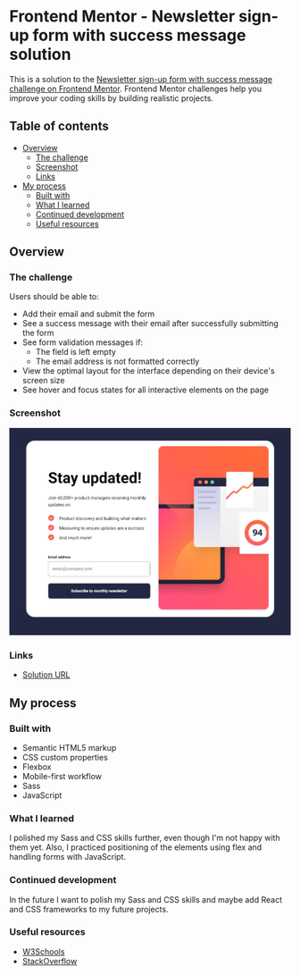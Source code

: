 # Frontend Mentor - Newsletter sign-up form with success message solution

This is a solution to the [Newsletter sign-up form with success message challenge on Frontend Mentor](https://www.frontendmentor.io/challenges/newsletter-signup-form-with-success-message-3FC1AZbNrv). Frontend Mentor challenges help you improve your coding skills by building realistic projects. 

## Table of contents

- [Overview](#overview)
  - [The challenge](#the-challenge)
  - [Screenshot](#screenshot)
  - [Links](#links)
- [My process](#my-process)
  - [Built with](#built-with)
  - [What I learned](#what-i-learned)
  - [Continued development](#continued-development)
  - [Useful resources](#useful-resources)

## Overview

### The challenge

Users should be able to:

- Add their email and submit the form
- See a success message with their email after successfully submitting the form
- See form validation messages if:
  - The field is left empty
  - The email address is not formatted correctly
- View the optimal layout for the interface depending on their device's screen size
- See hover and focus states for all interactive elements on the page

### Screenshot

![](./screenshot.jpg)

### Links

- [Solution URL](https://kamillazarczyk1.github.io/newsletter-sign-up/)

## My process

### Built with

- Semantic HTML5 markup
- CSS custom properties
- Flexbox
- Mobile-first workflow
- Sass
- JavaScript

### What I learned

I polished my Sass and CSS skills further, even though I'm not happy with them yet. Also, I practiced positioning of the elements using flex and handling forms with JavaScript. 

### Continued development

In the future I want to polish my Sass and CSS skills and maybe add React and CSS frameworks to my future projects.

### Useful resources

- [W3Schools](https://www.w3schools.com/)
- [StackOverflow](https://stackoverflow.com/)

